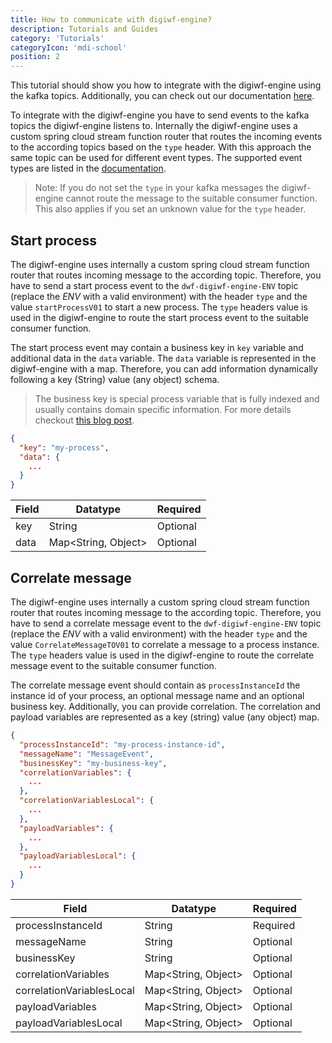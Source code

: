 ```yaml
---
title: How to communicate with digiwf-engine?
description: Tutorials and Guides
category: 'Tutorials'
categoryIcon: 'mdi-school'
position: 2
---
```


This tutorial should show you how to integrate with the digiwf-engine using the kafka topics. Additionally, you can check out our documentation [here](/resources/documentation/concept/eventbustopics).

To integrate with the digiwf-engine you have to send events to the kafka topics the digiwf-engine listens to.
Internally the digiwf-engine uses a custom spring cloud stream function router that routes the incoming events to the according topics based on the `type` header.
With this approach the same topic can be used for different event types.
The supported event types are listed in the [documentation](/resources/documentation/concept/eventbustopics).

> Note: If you do not set the `type` in your kafka messages the digiwf-engine cannot route the message to the suitable consumer function. This also applies if you set an unknown value for the `type` header.


## Start process

The digiwf-engine uses internally a custom spring cloud stream function router that routes incoming message to the according topic.
Therefore, you have to send a start process event to the `dwf-digiwf-engine-ENV` topic (replace the *ENV* with a valid environment) with the header `type` and the value `startProcessV01` to start a new process.
The `type` headers value is used in the digiwf-engine to route the start process event to the suitable consumer function.

The start process event may contain a business key in `key` variable and additional data in the `data` variable. The `data` variable is represented in the digiwf-engine with a map. Therefore, you can add information dynamically following a key (String) value (any object) schema.

> The business key is special process variable that is fully indexed and usually contains domain specific information. For more details checkout [this blog post](https://camunda.com/blog/2018/10/business-key/).

```json
{
  "key": "my-process",
  "data": {
    ...
  }
}
```

| Field | Datatype            | Required |
|-------|---------------------|----------|
| key   | String              | Optional |
| data  | Map<String, Object> | Optional |


## Correlate message

The digiwf-engine uses internally a custom spring cloud stream function router that routes incoming message to the according topic.
Therefore, you have to send a correlate message event to the `dwf-digiwf-engine-ENV` topic (replace the *ENV* with a valid environment) with the header `type` and the value `CorrelateMessageTOV01` to correlate a message to a process instance.
The `type` headers value is used in the digiwf-engine to route the correlate message event to the suitable consumer function.

The correlate message event should contain as `processInstanceId` the instance id of your process, an optional message name and an optional business key. Additionally, you can provide correlation. The correlation and payload variables are represented as a key (string) value (any object) map.

```json
{
  "processInstanceId": "my-process-instance-id",
  "messageName": "MessageEvent",
  "businessKey": "my-business-key",
  "correlationVariables": {
    ...
  },
  "correlationVariablesLocal": {
    ...
  },
  "payloadVariables": {
    ...
  },
  "payloadVariablesLocal": {
    ...
  }
}
```

| Field                     | Datatype                  | Required |
|---------------------------|---------------------------|----------|
| processInstanceId         | String                    | Required |
| messageName               | String                    | Optional |
| businessKey               | String                    | Optional |
| correlationVariables      | Map<String, Object>       | Optional |
| correlationVariablesLocal | Map<String, Object>       | Optional |
| payloadVariables          | Map<String, Object>       | Optional |
| payloadVariablesLocal     | Map<String, Object>       | Optional |

